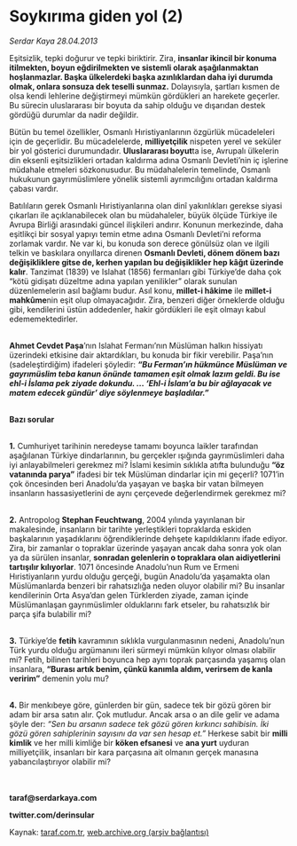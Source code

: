 # Soykırıma giden yol (2)

*Serdar Kaya 28.04.2013*

<div class="yazi"><p>Eşitsizlik, tepki doğurur ve tepki biriktirir. Zira, <b>insanlar ikincil bir konuma itilmekten, boyun eğdirilmekten ve sistemli olarak aşağılanmaktan hoşlanmazlar. Başka ülkelerdeki başka azınlıklardan daha iyi durumda olmak, onlara sonsuza dek teselli sunmaz</b><b>.</b> Dolayısıyla, şartları kısmen de olsa kendi lehlerine değiştirmeyi mümkün gördükleri an harekete geçerler. Bu sürecin uluslararası bir boyuta da sahip olduğu ve dışarıdan destek gördüğü durumlar da nadir değildir.</p>
<p>Bütün bu temel özellikler, Osmanlı Hıristiyanlarının özgürlük mücadeleleri için de geçerlidir. Bu mücadelelerde, <b>milliyetçilik</b> nispeten yerel ve seküler bir yol gösterici durumundadır. <b>Uluslararası boyut</b>ta ise, Avrupalı ülkelerin din eksenli eşitsizlikleri ortadan kaldırma adına Osmanlı Devleti’nin iç işlerine müdahale etmeleri sözkonusudur. Bu müdahalelerin temelinde, Osmanlı hukukunun gayrımüslimlere yönelik sistemli ayrımcılığını ortadan kaldırma çabası vardır.</p>
<p>Batılıların gerek Osmanlı Hıristiyanlarına olan dinî yakınlıkları gerekse siyasi çıkarları ile açıklanabilecek olan bu müdahaleler, büyük ölçüde Türkiye ile Avrupa Birliği arasındaki güncel ilişkileri andırır. Konunun merkezinde, daha eşitlikçi bir sosyal yapıyı temin etme adına Osmanlı Devleti’ni reforma zorlamak vardır. Ne var ki, bu konuda son derece gönülsüz olan ve ilgili telkin ve baskılara onyıllarca direnen <b>Osmanlı Devleti, dönem dönem bazı değişikliklere gitse de, kerhen yapılan bu değişiklikler hep kâğıt üzerinde kalır</b>. Tanzimat (1839) ve Islahat (1856) fermanları gibi Türkiye’de daha çok “kötü gidişatı düzeltme adına yapılan yenilikler” olarak sunulan düzenlemelerin asıl bağlamı budur. Asıl konu, <b>millet-i hâkime</b> ile <b>millet-i mahkûme</b>nin eşit olup olmayacağıdır. Zira, benzeri diğer örneklerde olduğu gibi, kendilerini üstün addedenler, hakir gördükleri ile eşit olmayı kabul edememektedirler.</p>
<p><b><br/>Ahmet Cevdet Paşa</b>’nın Islahat Fermanı’nın Müslüman halkın hissiyatı üzerindeki etkisine dair aktardıkları, bu konuda bir fikir verebilir. Paşa’nın (sadeleştirdiğim) ifadeleri şöyledir: <b><i>“Bu Ferman’ın hükmünce Müslüman ve gayrımüslim teba kanun önünde tamamen eşit olmak lazım geldi. Bu ise ehl-i İslama pek ziyade dokundu. ... ‘Ehl-i İslam’a bu bir ağlayacak ve matem edecek gündür’ diye söylenmeye başladılar.”</i></b> </p>
<p><b><br/>Bazı sorular</b></p>
<p><b><br/>1.</b> Cumhuriyet tarihinin neredeyse tamamı boyunca laikler tarafından aşağılanan Türkiye dindarlarının, bu gerçekler ışığında gayrımüslimleri daha iyi anlayabilmeleri gerekmez mi? İslami kesimin sıklıkla atıfta bulunduğu <b>“öz vatanında parya”</b> ifadesi bir tek Müslüman dindarlar için mi geçerli? 1071’in çok öncesinden beri Anadolu’da yaşayan ve başka bir vatan bilmeyen insanların hassasiyetlerini de aynı çerçevede değerlendirmek gerekmez mi?</p>
<p><b><br/>2.</b> Antropolog <b>Stephan Feuchtwang</b>, 2004 yılında yayınlanan bir makalesinde, insanların bir tarihte yerleştikleri topraklarda eskiden başkalarının yaşadıklarını öğrendiklerinde dehşete kapıldıklarını ifade ediyor. Zira, bir zamanlar o topraklar üzerinde yaşayan ancak daha sonra yok olan ya da sürülen insanlar, <b>sonradan gelenlerin o topraklara olan aidiyetlerini tartışılır kılıyorlar</b>. 1071 öncesinde Anadolu’nun Rum ve Ermeni Hıristiyanların yurdu olduğu gerçeği, bugün Anadolu’da yaşamakta olan Müslümanlarda benzeri bir rahatsızlığa neden oluyor olabilir mi? Bu insanlar kendilerinin Orta Asya’dan gelen Türklerden ziyade, zaman içinde Müslümanlaşan gayrımüslimler olduklarını fark etseler, bu rahatsızlık bir parça şifa bulabilir mi?</p>
<p><b><br/>3.</b> Türkiye’de <b>fetih</b> kavramının sıklıkla vurgulanmasının nedeni, Anadolu’nun Türk yurdu olduğu argümanını ileri sürmeyi mümkün kılıyor olması olabilir mi? Fetih, bilinen tarihleri boyunca hep aynı toprak parçasında yaşamış olan insanlara, <b>“Burası artık benim, çünkü kanımla aldım, verirsem de kanla veririm”</b> demenin yolu mu?</p>
<p><b><br/>4.</b> Bir menkıbeye göre, günlerden bir gün, sadece tek bir gözü gören bir adam bir arsa satın alır. Çok mutludur. Ancak arsa o an dile gelir ve adama şöyle der: <i>“Sen bu arsanın sadece tek gözü gören kırkıncı sahibisin. İki gözü gören sahiplerinin sayısını da var sen hesap et.”</i> Herkese sabit bir <b>milli kimlik</b> ve her milli kimliğe bir <b>köken efsanesi</b> ve <b>ana yurt</b> uyduran milliyetçilik, insanları bir kara parçasına ait olmanın gerçek manasına yabancılaştırıyor olabilir mi?</p>
<p><b><br/><br/>taraf@serdarkaya.com</b></p>
<p><b>twitter.com/derinsular</b></p>
</div>

Kaynak: [taraf.com.tr](http://www.taraf.com.tr/serdar-kaya/makale-soykirima-giden-yol-2.htm), [web.archive.org (arşiv bağlantısı)](http://web.archive.org/web/20131107122337/http://www.taraf.com.tr/serdar-kaya/makale-soykirima-giden-yol-2.htm)

